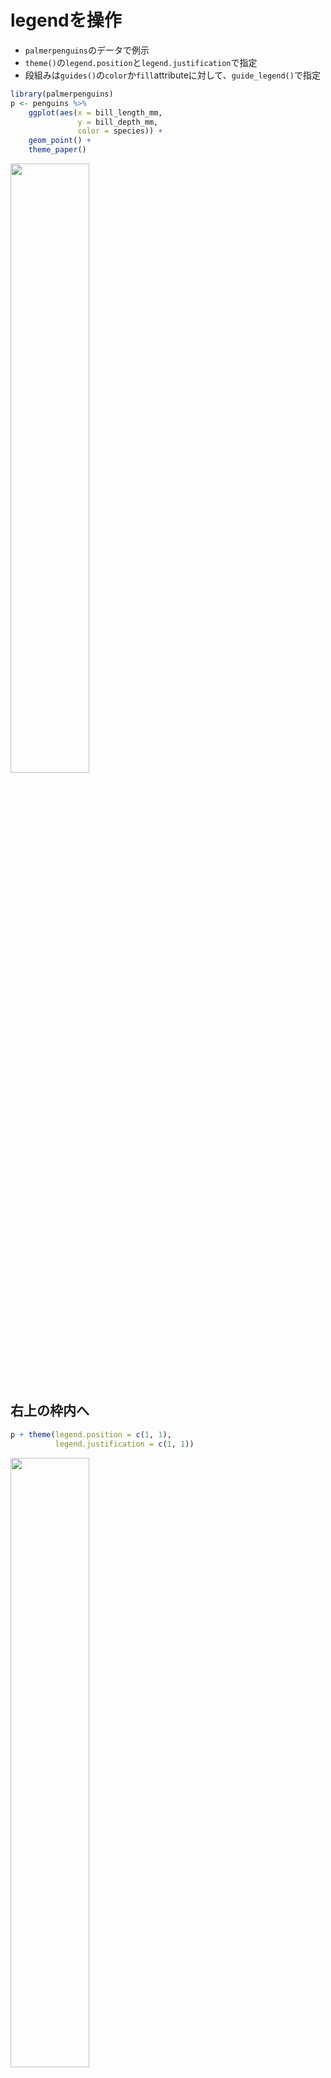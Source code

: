 # legendを操作
- `palmerpenguins`のデータで例示
- `theme()`の`legend.position`と`legend.justification`で指定
- 段組みは`guides()`の`color`か`fill`attributeに対して、`guide_legend()`で指定
```R
library(palmerpenguins)
p <- penguins %>% 
    ggplot(aes(x = bill_length_mm, 
               y = bill_depth_mm, 
               color = species)) +
    geom_point() + 
    theme_paper()
```
<img src="https://user-images.githubusercontent.com/7193590/192661187-c1fe1a8d-122f-49b6-a9ea-a2e109e11259.jpeg" width="50%" />

## 右上の枠内へ
```R
p + theme(legend.position = c(1, 1),
          legend.justification = c(1, 1))
```
<img src="https://user-images.githubusercontent.com/7193590/194457086-25b9d7d3-ca0f-4a95-8701-e56735302401.png" width="50%" />



## 右下の枠内へ
```R
p + theme(legend.position = c(1, 0),
          legend.justification = c(1, 0)) -> p1
```
<img src="https://user-images.githubusercontent.com/7193590/194457132-efb5e392-4a03-482d-9508-962fdb824ffa.png" width="50%" />

## legendを2段組みにする
```R
p1 + guides(color = guide_legend(ncol = 2))
```
<img src="https://user-images.githubusercontent.com/7193590/194458979-5c9583f1-316e-4ad2-bbfb-b52725a5e81c.png" width="50%" />

## ledendを横方向にする
```R
p1 + theme(legend.direction = 'horizontal')
```
<img src="https://user-images.githubusercontent.com/7193590/194458998-44a51974-84ec-4b36-bdac-d94e2c83eb3e.png" width="50%" />

# 軸とかのラベルを変える
```R
p1 + labs(x = 'Length of bill (mm)',
          y = 'Depth of bill (mm)',
          color = 'Species',
          title = '軸とかのラベル変える',
          subtitle = 'サブタイトル',
          caption = '*注釈: palmerpenguinsのデータをプロット', 
          tag = 'A')
```
<img src="https://user-images.githubusercontent.com/7193590/194457846-f0454620-ea60-40b5-aab8-5807fd23e45f.png" width="50%" />


# 棒グラフ関連
```R
p.bar <- penguins %>% filter(!is.na(sex)) %>% 
    ggplot(aes(x = sex, 
               y = bill_length_mm,
               fill = species)) +
    geom_bar(position = position_dodge(width = 0.9),
             stat = 'summary',
             fun = 'mean') + theme_paper() + 
    labs(title = 'Mean of bill length of each species')
```
<img src="https://user-images.githubusercontent.com/7193590/194460854-5c31c75e-1563-4085-b5e7-453901d8bf8a.png" width="50%" />

## x軸から浮かないようにする
```R
p.bar + scale_y_continuous(expand = c(0, 0)) -> p.bar1
```
<img src="https://user-images.githubusercontent.com/7193590/194460855-d71ceca2-ac85-4b3a-9740-665cce5a138d.png" width="50%" />

## エラーバーをつける
```R
p.bar1 +
    stat_summary(fun.data = 'mean_se', 
                 geom = 'errorbar', 
                 position = position_dodge(width = 0.9), 
                 width = 0.2)
```
<img src="https://user-images.githubusercontent.com/7193590/194460857-b0ce92dd-e736-45cc-9199-775a8721b4b9.png" width="50%" />

